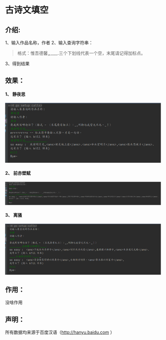 # 古诗文填空

介绍:
---
1、输入作品名称，作者
2、输入查询字符串：
> 格式：惟吾德馨,___,___,___.三个下划线代表一个空，末尾请记得加标点。      

3、得到结果

效果：
---
#### 1、 静夜思  

![github](https://github.com/HYY-yu/AncientPoetryFillBlank/blob/master/img/jingyesi.png)  

#### 2、 前赤壁赋

![github](https://github.com/HYY-yu/AncientPoetryFillBlank/blob/master/img/qianchibifu.png)  

#### 3、 离骚

![github](https://github.com/HYY-yu/AncientPoetryFillBlank/blob/master/img/lisao.png)

作用：
---
没啥作用


声明：
---
所有数据均来源于百度汉语（http://hanyu.baidu.com ）
